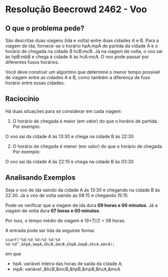 # Resolução Beecrowd 2462 - Voo

## O que o problema pede?

São descritas duas viagens (ida e volta) entre duas cidades A e B. Para a viagem de ida, fornece-se o horário hpA:mpA de partida da cidade A e o horário de chegada na cidade B hcB:mcB. Já na viagem de volta, o voo sai às hpB:mbB e chega à cidade A às hcA:mcA. O voo pode passar por diferentes fusos horários.

Você deve construir um algoritmo que determine o menor tempo possível de viagem entre as cidades A e B, como também a diferença de fuso horário entre essas cidades. 

## Raciocínio

Há duas situações para se considerar em cada viagem:

1) O horário de chegada é maior (em valor) do que o horário de partida. Por exemplo:

O voo sai da cidade A às 13:30 e chega na cidade B às 22:30

2) O horário de chegada é menor (em valor) do que o horário de chegada. Por exemplo:

O voo sai da cidade A às 22:15 e chega na cidade B às 03:30 

## Analisando Exemplos

Seja o voo de ida saindo da cidade A às 13:30 e chegando na cidade B às 22:30. Já o voo de volta saindo às 08:15 e chegando 15:15.

Pode-se verificar que a viagem de ida dura **09 horas e 00 minutos**. Já a viagem de volta dura **07 horas e 00 minutos**.

Por isso, o tempo médio de viagem é (9+7)/2 = 08 horas.

A entrada pode ser lida da seguinte forma:

```
scanf("%d:%d %d:%d %d:%d %d:%d",&hpA,&mpA,&hcB,&mcB,&hpB,&mpB,&hcA,&mcA);
```

em que 

- hpA: variável inteira das horas de saída da cidade A;
- mpA: variável ,&hcB,&mcB,&hpB,&mpB,&hcA,&mcA

##
